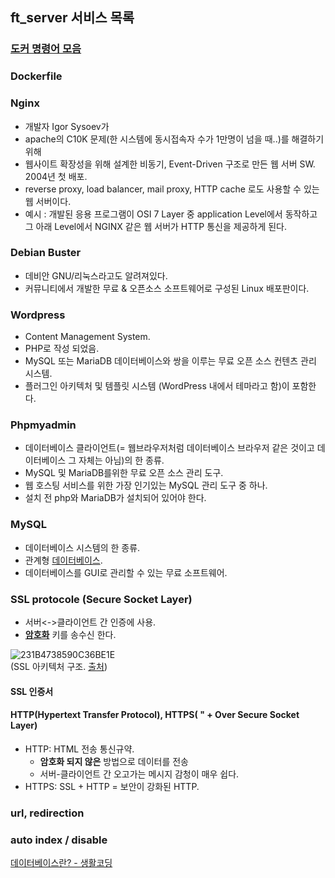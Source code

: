 ## ft_server 서비스 목록 

### [도커 명령어 모음](도커-명령어-모음)
### Dockerfile
### Nginx
* 개발자 Igor Sysoev가
* apache의 C10K 문제(한 시스템에 동시접속자 수가 1만명이 넘을 때..)를 해결하기 위해
* 웹사이트 확장성을 위해 설계한 비동기, Event-Driven 구조로 만든 웹 서버 SW. 2004년 첫 배포.
* reverse proxy, load balancer, mail proxy, HTTP cache 로도 사용할 수 있는 웹 서버이다.
* 예시 : 개발된 응용 프로그램이 OSI 7 Layer 중 application Level에서 동작하고 그 아래 Level에서 NGINX 같은 웹 서버가 HTTP 통신을 제공하게 된다.

### Debian Buster
* 데비안 GNU/리눅스라고도 알려져있다.
* 커뮤니티에서 개발한 무료 & 오픈소스 소프트웨어로 구성된 Linux 배포판이다.

### Wordpress
* Content Management System.
* PHP로 작성 되었음.
* MySQL 또는 MariaDB 데이터베이스와 쌍을 이루는 무료 오픈 소스 컨텐츠 관리 시스템.
* 플러그인 아키텍처 및 템플릿 시스템 (WordPress 내에서 테마라고 함)이 포함한다.

### Phpmyadmin
* 데이터베이스 클라이언트(= 웹브라우저처럼 데이터베이스 브라우저 같은 것이고 데이터베이스 그 자체는 아님)의 한 종류.
* MySQL 및 MariaDB를위한 무료 오픈 소스 관리 도구.
* 웹 호스팅 서비스를 위한 가장 인기있는 MySQL 관리 도구 중 하나.
* 설치 전 php와 MariaDB가 설치되어 있어야 한다. 

### MySQL
* 데이터베이스 시스템의 한 종류.
* 관계형 [데이터베이스](데이터베이스).
* 데이터베이스를 GUI로 관리할 수 있는 무료 소프트웨어.

### SSL protocole (Secure Socket Layer)

* 서버<->클라이언트 간 인증에 사용.
* **[암호화](SSL의암호화)** 키를 송수신 한다.

![231B4738590C36BE1E](https://user-images.githubusercontent.com/53321189/80220462-d671b980-867e-11ea-98ec-09e89c8163df.jpeg)
<br>(SSL 아키텍처 구조. [출처](https://12bme.tistory.com/80))

#### SSL 인증서


#### HTTP(Hypertext Transfer Protocol), HTTPS( " + Over Secure Socket Layer)
* HTTP: HTML 전송 통신규약.
  - **암호화 되지 않은** 방법으로 데이터를 전송
  - 서버-클라이언트 간 오고가는 메시지 감청이 매우 쉽다.
* HTTPS: SSL + HTTP = 보안이 강화된 HTTP.





### url, redirection
### auto index / disable




[데이터베이스란? - 생활코딩](https://opentutorials.org/course/195/1467)
